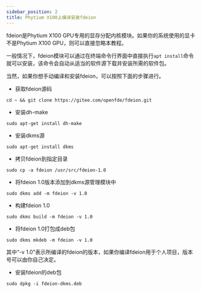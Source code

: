 ```yaml
---
sidebar_position: 2
title: Phytium X100上编译安装fdeion
---
```


fdeion是Phytium X100 GPU专用的显存分配内核模块。如果你的系统使用的显卡不是Phytium X100 GPU，则可以直接忽略本教程。

一般情况下，fdeion模块可以通过在终端命令行界面中直接执行`apt install`命令就可以安装，该命令会自动从适当的软件源下载并安装所需的软件包。

当然，如果你想手动编译和安装fdeion，可以按照下面的步骤进行。

- 获取fdeion源码

```
cd ~ && git clone https://gitee.com/openfde/fdeion.git
```

- 安装dh-make

```
sudo apt-get install dh-make
```

- 安装dkms源

```
sudo apt-get install dkms
```

- 拷贝fdeion到指定目录

```
sudo cp -a fdeion /usr/src/fdeion-1.0
```

- 将fdeion 1.0版本添加到dkms源管理模块中

```
sudo dkms add -m fdeion -v 1.0
```

- 构建fdeion 1.0

```
sudo dkms build -m fdeion -v 1.0
```

- 将fdeion 1.0打包成deb包
  
```
sudo dkms mkdeb -m fdeion -v 1.0
```

其中“-v 1.0”表示所编译的fdeion的版本，如果你编译fdeion用于个人项目，版本号可以由你自己决定。

- 安装fdeion的deb包

```
sudo dpkg -i fdeion-dkms.deb
```

